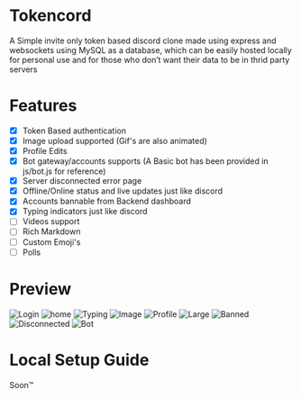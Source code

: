 # Tokencord
A Simple invite only token based discord clone made using express and websockets using MySQL as a database, which can be easily hosted locally for personal use and for those who don’t want their data to be in thrid party servers

# Features
- [x] Token Based authentication
- [x] Image upload supported (Gif's are also animated)
- [x] Profile Edits
- [x] Bot gateway/accounts supports (A Basic bot has been provided in js/bot.js for reference)
- [x] Server disconnected error page
- [x] Offline/Online status and live updates just like discord
- [x] Accounts bannable from Backend dashboard
- [x] Typing indicators just like discord
- [ ] Videos support
- [ ] Rich Markdown
- [ ] Custom Emoji's
- [ ] Polls

# Preview
![Login](https://firebasestorage.googleapis.com/v0/b/nanochat-beta.appspot.com/o/Screenshot%202024-09-11%20at%2010.10.57%E2%80%AFPM.png?alt=media&token=73fa28fd-6639-4b67-a616-f7b5e0aad0ed)
![home](https://firebasestorage.googleapis.com/v0/b/nanochat-beta.appspot.com/o/Screenshot%202024-09-11%20at%2010.06.33%E2%80%AFPM.png?alt=media&token=f1c962db-887f-485c-8820-50bdfff356d0)
![Typing](https://firebasestorage.googleapis.com/v0/b/nanochat-beta.appspot.com/o/Screenshot%202024-09-11%20at%2010.01.47%E2%80%AFPM.png?alt=media&token=ec3d0f41-285f-41e2-8db8-382c52da57de)
![Image](https://firebasestorage.googleapis.com/v0/b/nanochat-beta.appspot.com/o/Screenshot%202024-09-11%20at%2010.00.24%E2%80%AFPM.png?alt=media&token=5aecb6a6-04bf-4bce-9dc3-357549c93acd)
![Profile](https://firebasestorage.googleapis.com/v0/b/nanochat-beta.appspot.com/o/Screenshot%202024-09-11%20at%2010.00.09%E2%80%AFPM.png?alt=media&token=fb209a27-d7d9-42fb-bbf4-bc230c2d8421)
![Large](https://firebasestorage.googleapis.com/v0/b/nanochat-beta.appspot.com/o/Screenshot%202024-09-11%20at%2010.00.40%E2%80%AFPM.png?alt=media&token=135fa84f-b3b6-4f57-8369-08243493695d)
![Banned](https://firebasestorage.googleapis.com/v0/b/nanochat-beta.appspot.com/o/Screenshot%202024-09-11%20at%2010.03.33%E2%80%AFPM.png?alt=media&token=88961da6-36be-4549-9c50-9898dba00263)
![Disconnected](https://firebasestorage.googleapis.com/v0/b/nanochat-beta.appspot.com/o/Screenshot%202024-09-11%20at%2010.02.04%E2%80%AFPM.png?alt=media&token=a4a51757-b7f4-4f3e-a277-812747949e72)
![Bot](https://firebasestorage.googleapis.com/v0/b/nanochat-beta.appspot.com/o/Screenshot%202024-09-11%20at%2010.06.02%E2%80%AFPM.png?alt=media&token=66a3b5fd-5cb2-4663-979f-799e2bc057be)

# Local Setup Guide
Soon™️

